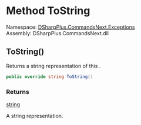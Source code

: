 # Method ToString

Namespace: [DSharpPlus.CommandsNext.Exceptions](DSharpPlus.CommandsNext.Exceptions.md)  
Assembly: DSharpPlus.CommandsNext.dll

## <a id="DSharpPlus_CommandsNext_Exceptions_InvalidOverloadException_ToString"></a>ToString\(\)

Returns a string representation of this <xref href="DSharpPlus.CommandsNext.Exceptions.InvalidOverloadException" data-throw-if-not-resolved="false"></xref>.

```csharp
public override string ToString()
```

### Returns

[string](https://learn.microsoft.com/dotnet/api/system.string)

A string representation.

